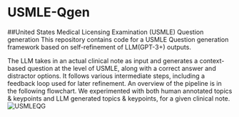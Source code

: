 # USMLE-Qgen
##United States Medical Licensing Examination (USMLE) Question generation 
This repository contains code for a USMLE Question generation framework based on self-refinement of LLM(GPT-3+) outputs.

The LLM takes in an actual clinical note as input and generates a context-based question at the level of USMLE, along with a correct answer and distractor options. It follows various intermediate steps, including a feedback loop used for later refinement. An overview of the pipeline is in the following flowchart. We experimented with both human annotated topics & keypoints and LLM generated topics & keypoints, for a given clinical note.
![USMLEQG](https://github.com/adiparashar/USMLE-Qgen/assets/13602896/e57bcec9-9cae-4ae8-8719-156da87f820f)
